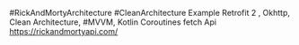 #RickAndMortyArchitecture
#CleanArchitecture 
Example
Retrofit 2 , Okhttp,
Clean Architecture,
#MVVM,
Kotlin Coroutines
fetch Api 
https://rickandmortyapi.com/
